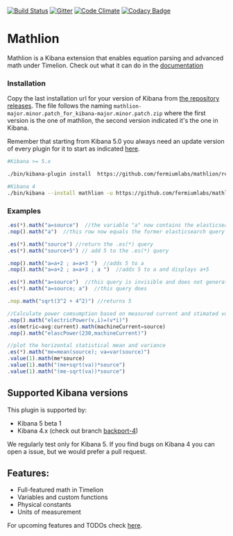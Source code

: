 [![Build Status](https://travis-ci.org/fermiumlabs/mathlion.svg?branch=master)](https://travis-ci.org/fermiumlabs/mathlion) [![Gitter](https://img.shields.io/gitter/room/nwjs/nw.js.svg?maxAge=2592000)](https://gitter.im/fermiumlabs/Lobby)
 [![Code Climate](https://codeclimate.com/github/fermiumlabs/mathlion/badges/gpa.svg)](https://codeclimate.com/github/fermiumlabs/mathlion) [![Codacy Badge](https://api.codacy.com/project/badge/Grade/e3dffaf9691048cc926cc80721b8750e)](https://www.codacy.com/app/d_2/mathlion?utm_source=github.com&amp;utm_medium=referral&amp;utm_content=fermiumlabs/mathlion&amp;utm_campaign=Badge_Grade)

# Mathlion

Mathlion is a Kibana extension that enables equation parsing and advanced math under Timelion.
Check out what it can do in the [documentation](http://mathlion.docs.fermiumlabs.com/)

### Installation

Copy the last installation url for your version of Kibana from [the repository releases](https://github.com/fermiumlabs/mathlion/releases/latest). The file follows the naming `mathlion-major.minor.patch_for_kibana-major.minor.patch.zip` where the first version is the one of mathlion, the second version indicated it's the one in Kibana.

Remember that starting from Kibana 5.0 you always need an update version of every plugin for it to start as indicated [here](https://siren.solutions/in-kibana-5-all-your-plugins-will-break-at-each-and-every-update/).

```sh
#Kibana >= 5.x

./bin/kibana-plugin install  https://github.com/fermiumlabs/mathlion/releases/download/version_name/mathlion-major.minor.patch_for_kibana-major.minor.patch.zip

#Kibana 4
./bin/kibana --install mathlion -u https://github.com/fermiumlabs/mathlion/releases/download/version_name/mathlion-0.2.0_for_kibana-4.X.zip
```

### Examples

```js
.es(*).math("a=source")  //the variable "a" now contains the elasticsearch query.
.nop().math("a")  //this row now equals the former elasticsearch query

.es(*).math("source") //return the .es(*) query
.es(*).math("source+5") // add 5 to the .es(*) query

.nop().math("a=a+2 ; a=a+3 ")  //adds 5 to a
.nop().math("a=a+2 ; a=a+3 ; a ")  //adds 5 to a and displays a+5

.es(*).math("a=source")  //this query is invisible and does not generate an axis
.es(*).math("a=source; a")  //this query does

.nop.math("sqrt(3^2 + 4^2)") //returns 5

//Calculate power comsumption based on measured current and stimated voltage (in Europe)
.nop().math("electricPower(v,i)=(v*i)")
.es(metric=avg:current).math(machineCurrent=source)
.nop().math("elascPower(230,machineCurrent)")

//plot the horizontal statistical mean and variance
.es(*).math("me=mean(source); va=var(source)")
.value(1).math(me*source) 
.value(1).math("(me+sqrt(va))*source") 
.value(1).math("(me-sqrt(va))*source")

```

## Supported Kibana versions

This plugin is supported by:

* Kibana 5 beta 1
* Kibana 4.x (check out branch [backport-4](https://github.com/fermiumlabs/mathlion/tree/backport-4))

We regularly test only for Kibana 5. If you find bugs on Kibana 4 you can open a issue, but we would prefer a pull request.

## Features:

* Full-featured math in Timelion
* Variables and custom functions
* Physical constants
* Units of measurement

For upcoming features and TODOs check [here](https://github.com/fermiumlabs/mathlion/projects).

